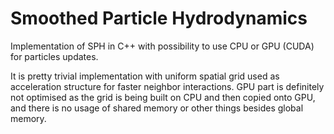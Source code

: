 # Smoothed Particle Hydrodynamics

Implementation of SPH in C++ with possibility to use CPU or GPU (CUDA) for particles updates.

It is pretty trivial implementation with uniform spatial grid used as acceleration structure for faster neighbor interactions. GPU part is definitely not optimised as the grid is being built on CPU and then copied onto GPU, and there is no usage of shared memory or other things besides global memory.

